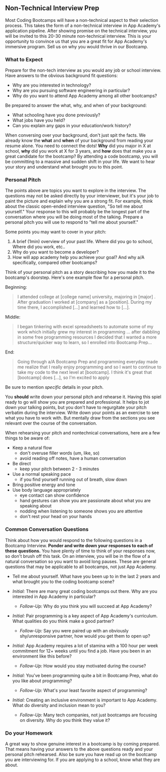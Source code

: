 ## Non-Technical Interview Prep

Most Coding Bootcamps will have a non-technical aspect to their selection process. This takes the
form of a non-technical interview in App Academy's application pipeline. After showing promise on
the technical interview, you will be invited to this 20-30 minute non-technical interview.
This is your opportunity to convince us that you are a great fit for App Academy's immersive
program. Sell us on why you would thrive in our Bootcamp.

### What to Expect

Prepare for the non-tech interview as you would any job or school interview. Have answers to the obvious
background fit questions:

- Why are you interested in technology?
- Why are you pursuing software engineering in particular?
- Why do you want to attend App Academy among all other bootcamps?

Be prepared to answer the what, why, and when of your background:

- What schooling have you done previously?
- What jobs have you held?
- Can you explain any gaps in your education/work history?

When conversing over your background, don't just spit the facts. We already know the **what** and **when**
of your background from reading your resume alone. You need to connect the dots! **Why** did you major in X at
school, **why** did you work at X for 3 years, and **how** does that make you a great candidate for the
bootcamp? By attending a code bootcamp, you will be committing to a massive and sudden shift in your life. We
want to hear your story and understand what brought you to this point.

### Personal Pitch

The points above are topics you want to explore in the interview. The questions may not be asked directly by
your interviewer, but it's your job to paint the picture and explain why you are a strong fit.
For example, think about the classic open-ended interview question, "So tell me about yourself."
Your response to this will probably be the longest part of the conversation where you will be doing most of
the talking. Prepare a personal pitch you will use to respond to "tell me about yourself."

Some points you may want to cover in your pitch:

1. A brief (1min) overview of your past life. Where did you go to school, Where did you work, etc..
2. Why do you want to become a developer?
3. How will app academy help you achieve your goal? And why a/A specifically, compared other bootcamps?

Think of your personal pitch as a story describing how you made it to the bootcamp's doorstep.
Here's one example flow for a personal pitch.

Beginning:
> I attended college at [college name] university, majoring in [major] . After graduation I worked at [company]
as a [position]. During my time there, I accomplished [...] and learned how to [...].

Middle:
> I began tinkering with excel spreadsheets to automate some of my work which initially grew my interest in programming ...
after dabbling in some free programming resources I decided that I wanted a more structure/quicker way to learn, so I enrolled
into Bootcamp Prep...

End:
> Going through a/A Bootcamp Prep and programming everyday made me realize that I really enjoy programming and so I want to
continue to take my code to the next level at [bootcamp]. I think it's great that [bootcamp] does [...], so I'm excited to apply

Be sure to mention *specific* details in your pitch.

You **should** write down your personal pitch and rehearse it. Having this spiel ready to go will
show you are prepared and professional. It helps to jot down your talking points, but you don't have to
regurgitate your pitch verbatim during the interview. Write down your points as an exercise to see what you have
to work with. But mentally draw from the sections you see relevant over the course of the conversation.

When rehearsing your pitch and nontechnical conversations, here are a few things to be aware of:

+ Keep a natural flow
  + don't overuse filler words (um, like, so)
  + avoid reading off notes, have a human conversation
+ Be direct
  + keep your pitch between 2 - 3 minutes
+ Use a normal speaking pace
  + if you find yourself running out of breath, slow down
+ Bring positive energy and tone
+ Use body language appropriately
  + eye contact can show confidence
  + hand gestures can show you are passionate about what you are speaking about
  + nodding when listening to someone shows you are attentive
  + don't rest your head on your hands

### Common Conversation Questions

Think about how you would respond to the following questions in a Bootcamp Interview. **Ponder and write down your responses to
each of these questions.** You have plenty of time to think of your responses now, so don't brush off this task. On an interview,
you will be in the flow of a natural conversation so you want to avoid long pauses. These are general questions that may be
applicable to all bootcamps, not just App Academy.

* Tell me about yourself. What have you been up to in the last 2 years and what brought you to
the coding bootcamp scene?

* *Initial:* There are many great coding bootcamps out there. Why are you interested in App Academy in particular?
  * *Follow-Up:* Why do you think you will succeed at App Academy?

* *Initial:* Pair programming is a key aspect of App Academy's curriculum. What qualities do you think
make a good partner?
  * *Follow-Up:* Say you were paired up with an obviously shy/unresponsive partner, how would you get them to open up?

* *Initial:* App Academy requires a lot of stamina with a 100 hour per week commitment for 12+ weeks until you find a job. Have you been in an environment like this before?
  * *Follow-Up:* How would you stay motivated during the course?

* *Initial:* You've been programming quite a bit in Bootcamp Prep, what do you like about programming?
  * *Follow-Up:* What's your least favorite aspect of programming?

* *Initial:* Creating an inclusive environment is important to App Academy. What do diversity and inclusion mean to you?
  * *Follow-Up:* Many tech companies, not just bootcamps are focusing on diversity. Why do you think they value it?

### Do your Homework

A great way to show genuine interest in a bootcamp is by coming prepared. That means having your answers to the above questions
ready and your personal pitch rehearsed. Also be sure you have read up on the bootcamp you are interviewing for. If you are
applying to a school, know what they are about.
